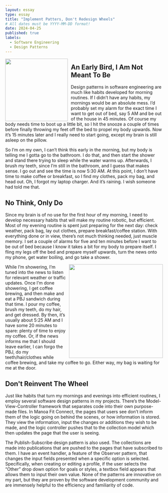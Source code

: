 ```yaml
---
layout: essay
type: essay
title: "Implement Patters, Don't Redesign Wheels"
# All dates must be YYYY-MM-DD format!
date: 2024-04-25
published: true
labels:
  - Software Engineering
  - Design Patterns
---
```


<div style="float: left; margin-right: 10px;">
  <img width="200px" src="https://i.dailymail.co.uk/i/pix/2017/09/11/22/442AF8F800000578-0-image-a-5_1505167027194.jpg">
</div>

## An Early Bird, I Am Not Meant To Be

Design patterns in software engineering are much like habits developed for morning routines. If I didn’t have any habits, my mornings would be an absolute mess. I’d probably set my alarm for the exact time I want to get out of bed, say 5 AM and be out of the house in 45 minutes. Of course my body needs time to boot up a little bit, so I hit the snooze a couple of times before finally throwing my feet off the bed to propel my body upwards. Now it’s 15 minutes later and I really need to start going, except my brain is still asleep on the pillow. 

So I’m on my own, I can’t think this early in the morning, but my body is telling me I gotta go to the bathroom. I do that, and then start the shower and stand there trying to sleep while the water warms up. Afterwards, I brush my teeth, since I’m still in the bathroom, and I guess that makes sense. I go out and see the time is now 5:30 AM. At this point, I don’t have time to make coffee or breakfast, so I find my clothes, pack my bag, and head out. Oh, I forgot my laptop charger. And it’s raining. I wish someone had told me that.

## No Think, Only Do

Since my brain is of no use for the first hour of my morning, I need to develop necessary habits that will make my routine robotic, but efficient. Most of my evening routine is spent just preparing for the next day: check weather, pack bag, lay out clothes, prepare breakfast/coffee station. With everything done or in view, there’s not much thinking needed, just muscle memory. I set a couple of alarms for five and ten minutes before I want to be out of bed because I know it takes a bit for my body to prepare itself. I fling my legs off the bed and prepare myself upwards, turn the news onto my phone, get water boiling, and go take a shower. 

<div style="float: right; margin-left: 10px;">
  <img width="300px" src="https://encrypted-tbn0.gstatic.com/images?q=tbn:ANd9GcTdxAPBYz9CjeuBFCeEC3mFIC9vjuc7nUWXEicF7fSGkQ&s">
</div>

While I’m showering, I’m tuned into the news to listen for relevant weather or traffic updates. Once I’m done showering, I get coffee brewing, and then make and eat a PBJ sandwich during that time. I pour my coffee, brush my teeth, do my hair, and get dressed. By then, it’s usually about 5:25 AM and I have some 20 minutes to spare: plenty of time to enjoy my coffee. Or, if the news informs me that I should leave earlier, I can forgo the PBJ, do my teeth/hair/clothes while coffee brewing, and take my coffee to go. Either way, my bag is waiting for me at the door.

## Don't Reinvent The Wheel

Just like habits that turn my mornings and evenings into efficient routines, I employ several software design patterns in my projects. There’s the Model-View-Controller framework that separates code into their own purpose-made files. In Manoa Fit Connect, the pages that users see don’t inform them of the logic going on behind the scenes, or how information is stored. They view the information, input the changes or additions they wish to be made, and the logic controller pushes that to the collection model which then updates the page that the user is seeing.

The Publish-Subscribe design pattern is also used. The collections are made into publications that are pushed to the pages that have subscribed to them. I have an event handler, a feature of the Observer pattern, that changes the input fields presented when a specific option is selected. Specifically, when creating or editing a profile, if the user selects the “Other” drop down option for goals or styles, a textbox field appears that allows them to input their own value. None of the patterns are innovative on my part, but they are proven by the software development community and are immensely helpful to the efficiency and familiarity of code.
